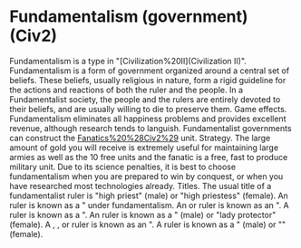 # Fundamentalism (government) (Civ2)

 Fundamentalism is a type in "[Civilization%20II](Civilization II)".
Fundamentalism is a form of government organized around a central set of beliefs. These beliefs, usually religious in nature, form a rigid guideline for the actions and reactions of both the ruler and the people. In a Fundamentalist society, the people and the rulers are entirely devoted to their beliefs, and are usually willing to die to preserve them.
Game effects.
Fundamentalism eliminates all happiness problems and provides excellent revenue, although research tends to languish. Fundamentalist governments can construct the [Fanatics%20%28Civ2%29](Fanatics) unit.
Strategy.
The large amount of gold you will receive is extremely useful for maintaining large armies as well as the 10 free units and the fanatic is a free, fast to produce military unit. Due to its science penalties, it is best to choose fundamentalism when you are prepared to win by conquest, or when you have researched most technologies already.
Titles.
The usual title of a fundamentalist ruler is "high priest" (male) or "high priestess" (female).
An ruler is known as a " under fundamentalism. An or ruler is known as an ". A ruler is known as a ". An ruler is known as a " (male) or "lady protector" (female). A , , or ruler is known as an ". A ruler is known as a " (male) or "" (female).